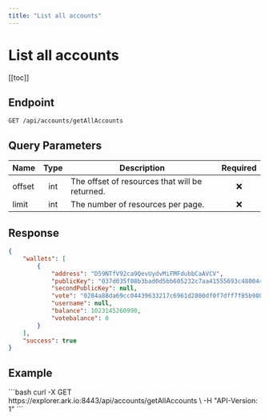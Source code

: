 ```yaml
---
title: "List all accounts"
---
```


# List all accounts

[[toc]]

## Endpoint

```
GET /api/accounts/getAllAccounts
```

## Query Parameters

| Name   | Type | Description                                    | Required |
|--------|:----:|------------------------------------------------|:--------:|
| offset | int  | The offset of resources that will be returned. | :x:      |
| limit  | int  | The number of resources per page.              | :x:      |

## Response

```json
{
    "wallets": [
        {
            "address": "D59NTfV92ca9QevUydvMiFMFdubbCaAVCV",
            "publicKey": "037d035f08b3bad0d5bb605232c7aa41555693c480044dbeb797270a44c339da5a",
            "secondPublicKey": null,
            "vote": "0284a88da69cc04439633217c6961d2800df0f7dff7f85b9803848ee02d0743f1d",
            "username": null,
            "balance": 1023145260990,
            "votebalance": 0
        }
    ],
    "success": true
}
```

## Example

<request-example>
```bash
curl -X GET https://explorer.ark.io:8443/api/accounts/getAllAccounts \
  -H "API-Version: 1"
```
</request-example>
